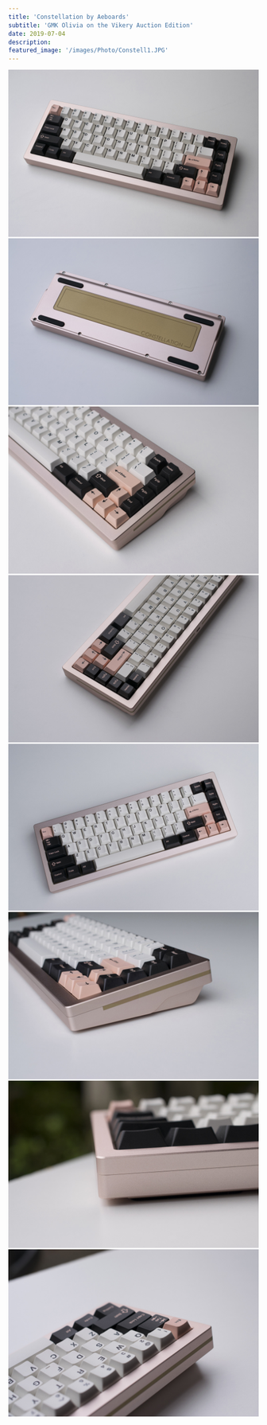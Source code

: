 ```yaml
---
title: 'Constellation by Aeboards'
subtitle: 'GMK Olivia on the Vikery Auction Edition'
date: 2019-07-04
description: 
featured_image: '/images/Photo/Constell1.JPG'
---
```



<div class="gallery" data-columns="2">
    <img src="/images/Photo/Constell1.JPG">
    <img src="/images/Photo/Constell2.JPG">
    <img src="/images/Photo/Constell3.JPG">
    <img src="/images/Photo/Constell5a.JPG">
    <img src="/images/Photo/Constell6.JPG">
    <img src="/images/Photo/Constell7.JPG">
    <img src="/images/Photo/Constell8.JPG">
    <img src="/images/Photo/Constell9.JPG">
</div>